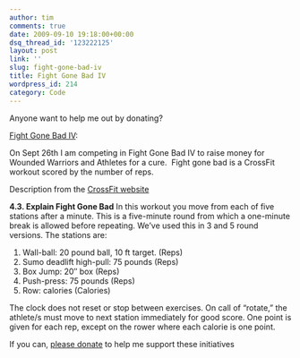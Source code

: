 ```yaml
---
author: tim
comments: true
date: 2009-09-10 19:18:00+00:00
dsq_thread_id: '123222125'
layout: post
link: ''
slug: fight-gone-bad-iv
title: Fight Gone Bad IV
wordpress_id: 214
category: Code
---
```


Anyone want to help me out by donating?  
  
[Fight Gone Bad IV](http://feedproxy.google.com/~r/timbroder/~3/PDBIQvyH3rY/):

On Sept 26th I am competing in Fight Gone Bad IV to raise money for Wounded
Warriors and Athletes for a cure.  Fight gone bad is a CrossFit workout scored
by the number of reps.

Description from the [CrossFit website](http://www.crossfit.com/cf-info/faq.html#WOD2)

**4.3. Explain Fight Gone Bad**
    In this workout you move from each of five stations after a minute. This is a five-minute round from which a one-minute break is allowed before repeating. We’ve used this in 3 and 5 round versions. The stations are: 

  1. Wall-ball: 20 pound ball, 10 ft target. (Reps)
  2. Sumo deadlift high-pull: 75 pounds (Reps)
  3. Box Jump: 20″ box (Reps)
  4. Push-press: 75 pounds (Reps)
  5. Row: calories (Calories)

The clock does not reset or stop between exercises. On call of “rotate,” the
athlete/s must move to next station immediately for good score. One point is
given for each rep, except on the rower where each calorie is one point.

If you can, [please donate](http://bit.ly/2N8ifX) to help me support these
initiatives

